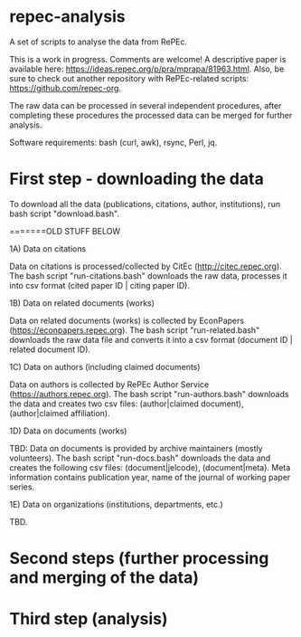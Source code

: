 # repec-analysis
A set of scripts to analyse the data from RePEc.

This is a work in progress. Comments are welcome! A descriptive paper is available here: https://ideas.repec.org/p/pra/mprapa/81963.html. Also, be sure to check out another repository with RePEc-related scripts: https://github.com/repec-org. 

The raw data can be processed in several independent procedures, after completing these procedures the processed data can be merged for further analysis.

Software requirements: bash (curl, awk), rsync, Perl, jq.

# First step - downloading the data

To download all the data (publications, citations, author, institutions), run bash script "download.bash".





=======OLD STUFF BELOW

1A) Data on citations

Data on citations is processed/collected by CitEc (http://citec.repec.org). The bash script "run-citations.bash" downloads the raw data, processes it into csv format (cited paper ID | citing paper ID).

1B) Data on related documents (works)

Data on related documents (works) is collected by EconPapers (https://econpapers.repec.org). The bash script "run-related.bash" downloads the raw data file and converts it into a csv format (document ID | related document ID).

1C) Data on authors (including claimed documents)

Data on authors is collected by RePEc Author Service (https://authors.repec.org). The bash script "run-authors.bash" downloads the data and creates two csv files: (author|claimed document), (author|claimed affiliation).

1D) Data on documents (works)

TBD: Data on documents is provided by archive maintainers (mostly volunteers). The bash script "run-docs.bash" downloads the data and creates the following csv files: (document|jelcode), (document|meta). Meta information contains publication year, name of the journal of working paper series.

1E) Data on organizations (institutions, departments, etc.)

TBD.

# Second steps (further processing and merging of the data)

# Third step (analysis)
